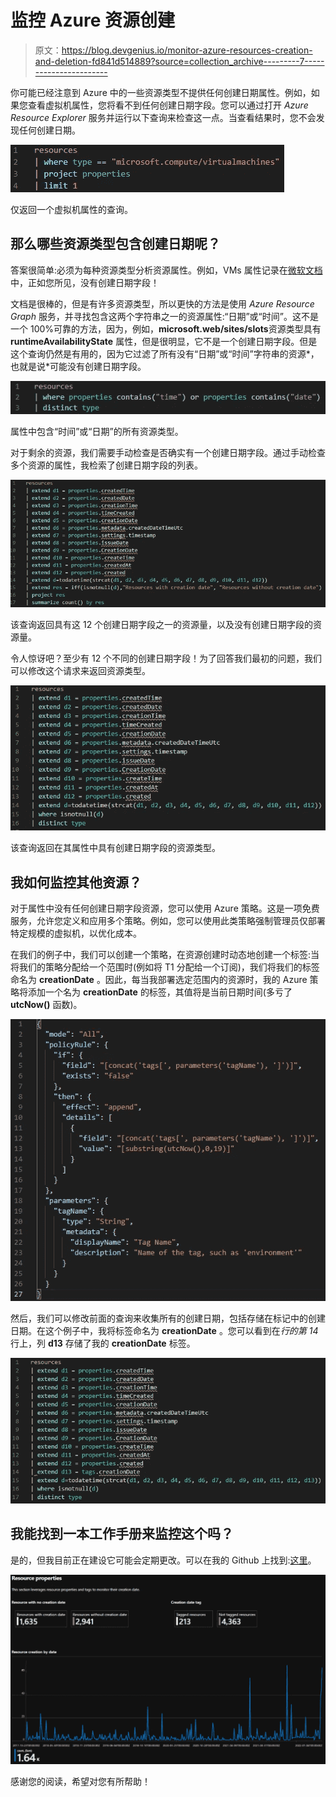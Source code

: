 # 监控 Azure 资源创建

> 原文：<https://blog.devgenius.io/monitor-azure-resources-creation-and-deletion-fd841d514889?source=collection_archive---------7----------------------->

你可能已经注意到 Azure 中的一些资源类型不提供任何创建日期属性。例如，如果您查看虚拟机属性，您将看不到任何创建日期字段。您可以通过打开 *Azure Resource Explorer* 服务并运行以下查询来检查这一点。当查看结果时，您不会发现任何创建日期。

![](img/6babd693b02677b68f9f85148662b497.png)

仅返回一个虚拟机属性的查询。

## 那么哪些资源类型包含创建日期呢？

答案很简单:必须为每种资源类型分析资源属性。例如，VMs 属性记录在[微软文档](https://docs.microsoft.com/en-us/azure/templates/microsoft.compute/virtualmachines?tabs=bicep#virtualmachineproperties)中，正如您所见，没有创建日期字段！

文档是很棒的，但是有许多资源类型，所以更快的方法是使用 *Azure Resource Graph* 服务，并寻找包含这两个字符串之一的资源属性:“日期”或“时间”。这不是一个 100%可靠的方法，因为，例如，**microsoft.web/sites/slots**资源类型具有 **runtimeAvailabilityState** 属性，但是很明显，它不是一个创建日期字段。但是这个查询仍然是有用的，因为它过滤了所有没有“日期”或“时间”字符串的资源*，也就是说*可能没有创建日期字段。

![](img/19683b3d8b93332e87a13115cd194ecc.png)

属性中包含“时间”或“日期”的所有资源类型。

对于剩余的资源，我们需要手动检查是否确实有一个创建日期字段。通过手动检查多个资源的属性，我检索了创建日期字段的列表。

![](img/6e73ff4bd86894a6474f05852c4db75d.png)

该查询返回具有这 12 个创建日期字段之一的资源量，以及没有创建日期字段的资源量。

令人惊讶吧？至少有 12 个不同的创建日期字段！为了回答我们最初的问题，我们可以修改这个请求来返回资源类型。

![](img/9571d4961a20b899c95bb3d0ff5c81bc.png)

该查询返回在其属性中具有创建日期字段的资源类型。

## 我如何监控其他资源？

对于属性中没有任何创建日期字段资源，您可以使用 Azure 策略。这是一项免费服务，允许您定义和应用多个策略。例如，您可以使用此类策略强制管理员仅部署特定规模的虚拟机，以优化成本。

在我们的例子中，我们可以创建一个策略，在资源创建时动态地创建一个标签:当将我们的策略分配给一个范围时(例如将 T1 分配给一个订阅)，我们将我们的标签命名为 **creationDate** 。因此，每当我部署选定范围内的资源时，我的 Azure 策略将添加一个名为 **creationDate** 的标签，其值将是当前日期时间(多亏了 **utcNow()** 函数)。

![](img/cd66ef0d242467424f62a41506fa5424.png)

然后，我们可以修改前面的查询来收集所有的创建日期，包括存储在标记中的创建日期。在这个例子中，我将标签命名为 **creationDate** 。您可以看到在*行的第 14* 行上，列 **d13** 存储了我的 **creationDate** 标签。

![](img/2096108e1f000b3e4a95136bb209eae9.png)

## 我能找到一本工作手册来监控这个吗？

是的，但我目前正在建设它可能会定期更改。可以在我的 Github 上找到:[这里](https://github.com/Molx32/AwesomeAzureWorkbooks/blob/main/Workbooks/CreationDate)。

![](img/34f815bb5819a6d1c89c70ddd2480966.png)

感谢您的阅读，希望对您有所帮助！
